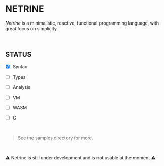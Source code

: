 # NETRINE

*Netrine* is a minimalistic, reactive, functional programming language, with great focus on simplicity.

&nbsp;

## STATUS

- [X] Syntax
- [ ] Types
- [ ] Analysis
- [ ] VM
- [ ] WASM
- [ ] C


&nbsp;

> See the samples directory for more.

&nbsp;


⚠️ Netrine is still under development and is not usable at the moment ⚠️
